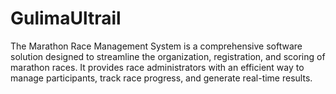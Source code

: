 # GulimaUltrail
The Marathon Race Management System is a comprehensive software solution designed to streamline the organization, registration, and scoring of marathon races. It provides race administrators with an efficient way to manage participants, track race progress, and generate real-time results.
